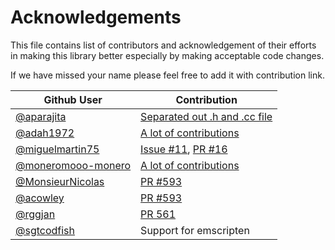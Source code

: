 # Acknowledgements
This file contains list of contributors and acknowledgement of their efforts in making this library better especially by making acceptable code changes.

If we have missed your name please feel free to add it with contribution link.

| **Github User**                      |          **Contribution**        |
|--------------------------------------|----------------------------------|
| [@aparajita](https://github.com/aparajita)                           | [Separated out .h and .cc file](https://github.com/amrayn/easyloggingpp/pulls?q=is%3Apr+author%3Aaparajita)    |
| [@adah1972](https://github.com/adah1972)                            | [A lot of contributions](https://github.com/amrayn/easyloggingpp/pulls?q=is%3Apr+author%3Aadah1972) |
| [@miguelmartin75](https://github.com/miguelmartin75)                      | [Issue #11](https://github.com/amrayn/easyloggingpp/issues/11), [PR #16](https://github.com/amrayn/easyloggingpp/pull/16) |
| [@moneromooo-monero](https://github.com/moneromooo-monero)                   | [A lot of contributions](https://github.com/amrayn/easyloggingpp/pulls?q=is%3Apr+author%3Amoneromooo-monero)|
| [@MonsieurNicolas](https://github.com/MonsieurNicolas)                     | [PR #593](https://github.com/amrayn/easyloggingpp/pull/593) |
| [@acowley](https://github.com/acowley)                             | [PR #593](https://github.com/amrayn/easyloggingpp/pull/577) |
| [@rggjan](https://github.com/rggjan)                              | [PR 561](https://github.com/amrayn/easyloggingpp/pull/561) |
| [@sgtcodfish](https://github.com/sgtcodfish) | Support for emscripten |
